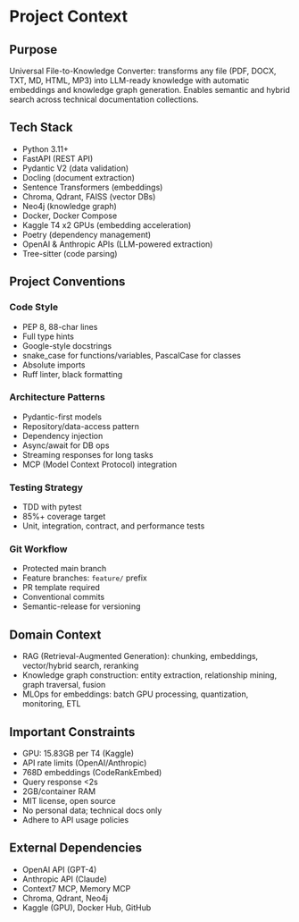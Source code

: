 # Project Context

## Purpose
Universal File-to-Knowledge Converter: transforms any file (PDF, DOCX, TXT, MD, HTML, MP3) into LLM-ready knowledge with automatic embeddings and knowledge graph generation. Enables semantic and hybrid search across technical documentation collections.

## Tech Stack
- Python 3.11+
- FastAPI (REST API)
- Pydantic V2 (data validation)
- Docling (document extraction)
- Sentence Transformers (embeddings)
- Chroma, Qdrant, FAISS (vector DBs)
- Neo4j (knowledge graph)
- Docker, Docker Compose
- Kaggle T4 x2 GPUs (embedding acceleration)
- Poetry (dependency management)
- OpenAI & Anthropic APIs (LLM-powered extraction)
- Tree-sitter (code parsing)

## Project Conventions

### Code Style
- PEP 8, 88-char lines
- Full type hints
- Google-style docstrings
- snake_case for functions/variables, PascalCase for classes
- Absolute imports
- Ruff linter, black formatting

### Architecture Patterns
- Pydantic-first models
- Repository/data-access pattern
- Dependency injection
- Async/await for DB ops
- Streaming responses for long tasks
- MCP (Model Context Protocol) integration

### Testing Strategy
- TDD with pytest
- 85%+ coverage target
- Unit, integration, contract, and performance tests

### Git Workflow
- Protected main branch
- Feature branches: `feature/` prefix
- PR template required
- Conventional commits
- Semantic-release for versioning

## Domain Context
- RAG (Retrieval-Augmented Generation): chunking, embeddings, vector/hybrid search, reranking
- Knowledge graph construction: entity extraction, relationship mining, graph traversal, fusion
- MLOps for embeddings: batch GPU processing, quantization, monitoring, ETL

## Important Constraints
- GPU: 15.83GB per T4 (Kaggle)
- API rate limits (OpenAI/Anthropic)
- 768D embeddings (CodeRankEmbed)
- Query response <2s
- 2GB/container RAM
- MIT license, open source
- No personal data; technical docs only
- Adhere to API usage policies

## External Dependencies
- OpenAI API (GPT-4)
- Anthropic API (Claude)
- Context7 MCP, Memory MCP
- Chroma, Qdrant, Neo4j
- Kaggle (GPU), Docker Hub, GitHub
